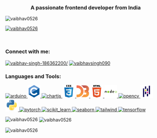 <!-- [![Visitor](https://visitor-badge.laobi.icu/badge?page_id=hidaytrahman.hidaytrahman)](https://github.com/hidaytrahman)
 - [![GitHub followers](https://img.shields.io/github/followers/VAIBHAV0526.svg?style=social&label=Follow)](https://github.com/VAIBHAV0526?tab=followers)
- ![Git](https://img.shields.io/badge/-Git-05122A?style=flat&logo=git)&nbsp;
![GitHub](https://img.shields.io/badge/-GitHub-05122A?style=flat&logo=github)&nbsp;
- ![VAIBAHV's GitHub stats](https://github-readme-stats.vercel.app/api?username=VAIBHAV0526&show_icons=true&theme=radical) -->
<!-- <img src="https://github-readme-stats.vercel.app/api?username=VAIBHAV0526&show_icons=true&theme=tokyonight" />
 -->

<!-- - <a href="https://github.com/VAIBHAV0526/github-readme-stats">
  <img align="center" src="https://github-readme-stats.vercel.app/api/pin/?username=VAIBHAV0526&repo=github-readme-stats" />
</a>
<a href="https://github.com/VAIBHAV0526/convoychat">
  <img align="center" src="https://github-readme-stats.vercel.app/api/pin/?username=anuraghazra&repo=convoychat" />
</a>
<br> -->


<!-- 
- 🌱 I’m currently learning ...MACHINE LEARNING,competative programming 
- 💞️ I’m looking to collaborate on .machine learning and deep learnign
- 📫 How to reach me email- vssigh05262001@gmail -->

<!---
VAIBHAV0526/VAIBHAV0526 is a ✨ special ✨ repository because its `README.md` (this file) appears on your GitHub profile.
You can click the Preview link to take a look at your changes.
--->
<h3 align="center">A passionate frontend developer from India</h3>

<p align="left"> <img src="https://komarev.com/ghpvc/?username=vaibhav0526&label=Profile%20views&color=0e75b6&style=flat" alt="vaibhav0526" /> </p>

<p align="left"> <a href="https://github.com/ryo-ma/github-profile-trophy"><img src="https://github-profile-trophy.vercel.app/?username=vaibhav0526" alt="vaibhav0526" /></a> </p>

<p align="left"> <a href="https://twitter.com/" target="blank"><img src="https://img.shields.io/twitter/follow/?logo=twitter&style=for-the-badge" alt="" /></a> </p>

<h3 align="left">Connect with me:</h3>
<p align="left">
<a href="https://linkedin.com/in/vaibhav-singh-186362200/" target="blank"><img align="center" src="https://raw.githubusercontent.com/rahuldkjain/github-profile-readme-generator/master/src/images/icons/Social/linked-in-alt.svg" alt="vaibhav-singh-186362200/" height="30" width="40" /></a>
<a href="https://kaggle.com/vaibhavsingh090" target="blank"><img align="center" src="https://raw.githubusercontent.com/rahuldkjain/github-profile-readme-generator/master/src/images/icons/Social/kaggle.svg" alt="vaibhavsingh090" height="30" width="40" /></a>
</p>

<h3 align="left">Languages and Tools:</h3>
<p align="left"> <a href="https://www.arduino.cc/" target="_blank" rel="noreferrer"> <img src="https://cdn.worldvectorlogo.com/logos/arduino-1.svg" alt="arduino" width="40" height="40"/> </a> <a href="https://www.cprogramming.com/" target="_blank" rel="noreferrer"> <img src="https://raw.githubusercontent.com/devicons/devicon/master/icons/c/c-original.svg" alt="c" width="40" height="40"/> </a> <a href="https://www.chartjs.org" target="_blank" rel="noreferrer"> <img src="https://www.chartjs.org/media/logo-title.svg" alt="chartjs" width="40" height="40"/> </a> <a href="https://www.w3schools.com/css/" target="_blank" rel="noreferrer"> <img src="https://raw.githubusercontent.com/devicons/devicon/master/icons/css3/css3-original-wordmark.svg" alt="css3" width="40" height="40"/> </a> <a href="https://d3js.org/" target="_blank" rel="noreferrer"> <img src="https://raw.githubusercontent.com/devicons/devicon/master/icons/d3js/d3js-original.svg" alt="d3js" width="40" height="40"/> </a> <a href="https://www.w3.org/html/" target="_blank" rel="noreferrer"> <img src="https://raw.githubusercontent.com/devicons/devicon/master/icons/html5/html5-original-wordmark.svg" alt="html5" width="40" height="40"/> </a> <a href="https://nodejs.org" target="_blank" rel="noreferrer"> <img src="https://raw.githubusercontent.com/devicons/devicon/master/icons/nodejs/nodejs-original-wordmark.svg" alt="nodejs" width="40" height="40"/> </a> <a href="https://opencv.org/" target="_blank" rel="noreferrer"> <img src="https://www.vectorlogo.zone/logos/opencv/opencv-icon.svg" alt="opencv" width="40" height="40"/> </a> <a href="https://pandas.pydata.org/" target="_blank" rel="noreferrer"> <img src="https://raw.githubusercontent.com/devicons/devicon/2ae2a900d2f041da66e950e4d48052658d850630/icons/pandas/pandas-original.svg" alt="pandas" width="40" height="40"/> </a> <a href="https://www.python.org" target="_blank" rel="noreferrer"> <img src="https://raw.githubusercontent.com/devicons/devicon/master/icons/python/python-original.svg" alt="python" width="40" height="40"/> </a> <a href="https://pytorch.org/" target="_blank" rel="noreferrer"> <img src="https://www.vectorlogo.zone/logos/pytorch/pytorch-icon.svg" alt="pytorch" width="40" height="40"/> </a> <a href="https://scikit-learn.org/" target="_blank" rel="noreferrer"> <img src="https://upload.wikimedia.org/wikipedia/commons/0/05/Scikit_learn_logo_small.svg" alt="scikit_learn" width="40" height="40"/> </a> <a href="https://seaborn.pydata.org/" target="_blank" rel="noreferrer"> <img src="https://seaborn.pydata.org/_images/logo-mark-lightbg.svg" alt="seaborn" width="40" height="40"/> </a> <a href="https://tailwindcss.com/" target="_blank" rel="noreferrer"> <img src="https://www.vectorlogo.zone/logos/tailwindcss/tailwindcss-icon.svg" alt="tailwind" width="40" height="40"/> </a> <a href="https://www.tensorflow.org" target="_blank" rel="noreferrer"> <img src="https://www.vectorlogo.zone/logos/tensorflow/tensorflow-icon.svg" alt="tensorflow" width="40" height="40"/> </a> </p>

<p><img align="left" src="https://github-readme-stats.vercel.app/api/top-langs?username=vaibhav0526&show_icons=true&locale=en&layout=compact" alt="vaibhav0526" /></p>

<p>&nbsp;<img align="center" src="https://github-readme-stats.vercel.app/api?username=vaibhav0526&show_icons=true&locale=en" alt="vaibhav0526" /></p>

<p><img align="center" src="https://github-readme-streak-stats.herokuapp.com/?user=vaibhav0526&" alt="vaibhav0526" /></p>
